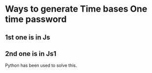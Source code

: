 # Ways to generate Time bases One time password
## 1st one is in Js
## 2nd one is in Js1
Python has been used to solve this.

